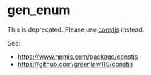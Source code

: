 gen_enum
========

This is deprecated. Please use [constjs](https://www.npmjs.com/package/constjs) instead. 

See:
* https://www.npmjs.com/package/constjs
* https://github.com/greenlaw110/constjs
